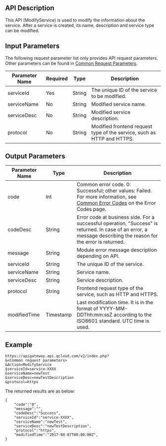 ## API Description

This API (ModifyService) is used to modify the information about the service. After a service is created, its name, description and service type can be modified.

## Input Parameters

The following request parameter list only provides API request parameters. Other parameters can be found in [Common Request Parameters](/document/api/213/6976).

| Parameter Name | Required | Type | Description |
| ----------- | ---- | ------ | ------------------------- |
| serviceId | Yes | String | The unique ID of the service to be modified. |
| serviceName | No | String | Modified service name. |
| serviceDesc | No | String | Modified service description. |
| protocol | No | String | Modified frontend request type of the service, such as HTTP and HTTPS. |

## Output Parameters
| Parameter Name | Type | Description |
| ------------ | --------- | ---------------------------------------- |
| code | Int | Common error code. 0: Successful; other values: Failed. For more information, see <a href="https://intl.cloud.tencent.com/document/product/377/8946" title="Common Error Codes">Common Error Codes</a> on the Error Codes page. |
| codeDesc | String | Error code at business side. For a successful operation, "Success" is returned. In case of an error, a message describing the reason for the error is returned. |
| message | String | Module error message description depending on API. |
| serviceId | String | The unique ID of the service. |
| serviceName | String | Service name. |
| serviceDesc | String | Service description. |
| protocol | String | Frontend request type of the service, such as HTTP and HTTPS. |
| modifiedTime | Timestamp | Last modification time. It is in the format of YYYY-MM-DDThh:mm:ssZ according to the ISO8601 standard. UTC time is used. |

## Example 
```
https://apigateway.api.qcloud.com/v2/index.php?
&<Common request parameters>
&Action=ModifyService
$serviceId=service-XXXX
&serviceName=newTest
&serviceDesc=newTestDescription
&protocol=https
```
The returned results are as below:
```
{
    "code":"0",
    "message":"",
    "codeDesc":"Success",
	"serviceId":"service-XXXX",      
    "serviceName":"newTest",
	"serviceDesc":"newTestDescription",
	"protocol":"https",	
	"modifiedTime":"2017-08-07T00:00:00Z",
}
```





